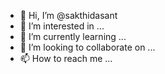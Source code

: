 - 👋 Hi, I’m @sakthidasant
- 👀 I’m interested in ...
- 🌱 I’m currently learning ...
- 💞️ I’m looking to collaborate on ...
- 📫 How to reach me ...

<!---
sakthidasant/sakthidasant is a ✨ special ✨ repository because its `README.md` (this file) appears on your GitHub profile.
You can click the Preview link to take a look at your changes.
--->
